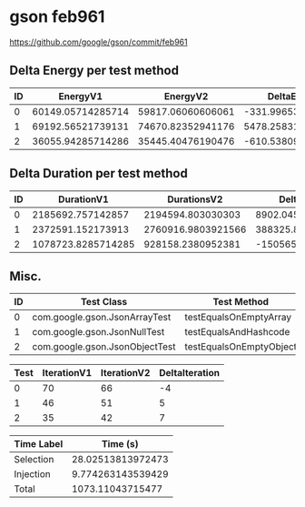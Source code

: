 # gson feb961


https://github.com/google/gson/commit/feb961



## Delta Energy per test method


| ID | EnergyV1 | EnergyV2 | DeltaEnergy | σV1 | σV2 |
| --- | --- | --- | --- | --- | --- |
| 0 | 60149.05714285714 | 59817.06060606061 | -331.9965367965342 | 29842.795854221415 | 33083.876246768275 |
| 1 | 69192.56521739131 | 74670.82352941176 | 5478.258312020451 | 29981.762311265575 | 28128.80407229368 |
| 2 | 36055.94285714286 | 35445.40476190476 | -610.5380952380947 | 2985.1690446783955 | 3993.1199525202614 |

## Delta Duration per test method


| ID | DurationV1 | DurationsV2 | DeltaDuration |
| --- | --- | --- | --- |
| 0 | 2185692.757142857 | 2194594.803030303 | 8902.045887446031 |
| 1 | 2372591.152173913 | 2760916.9803921566 | 388325.82821824355 |
| 2 | 1078723.8285714285 | 928158.2380952381 | -150565.59047619044 |

## Misc.

| ID | Test Class | Test Method |
| --- | --- | --- |
| 0 | com.google.gson.JsonArrayTest | testEqualsOnEmptyArray |
| 1 | com.google.gson.JsonNullTest | testEqualsAndHashcode |
| 2 | com.google.gson.JsonObjectTest | testEqualsOnEmptyObject |




| Test | IterationV1 | IterationV2 | DeltaIteration |
| --- | --- | --- | --- |
| 0 | 70 | 66 | -4 |
| 1 | 46 | 51 | 5 |
| 2 | 35 | 42 | 7 |



| Time Label | Time (s) |
| --- | --- |
| Selection | 28.02513813972473 |
| Injection | 9.774263143539429 |
| Total | 1073.11043715477 |


